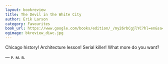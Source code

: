 ```yaml
---
layout: bookreview
title: The Devil in the White City
author: Erik Larson
category: Favourites
book_url: https://www.google.com/books/edition/_/my26rbCgjlYC?hl=en&sa=X&ved=2ahUKEwjjt_Wrhqv5AhUOjIkEHZliAsAQre8FegQIAxBZ
ogimage: bkreview_diwc.jpg
---
```

Chicago history!
Architecture lesson!
Serial killer!
What more do you want?

— ᴘ. ᴍ. ʙ.
